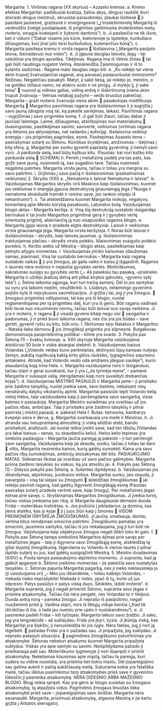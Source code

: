 Margarita: 1. Virtimas ragana (XX skyrius) – Azazelo kremas: a. Kremo efektas Margaritai: padūkusiai kvatoja, žalios akys, dingusi raukšlė (kuri atsirado dingus meistrui), skruostai paraudonėjo, plaukai išsitiesė  ji pasidarė jaunesnė, gražesnė ir energingesnė („Į trisdešimtmetę Margaritą iš veidrodžio žvelgė juodaplaukė, iš prigimties garbiniuota dvidešimties metų moteris, smagiai kvatojanti ir žybsinti dantimis”). b. Ji pasikeičia ne tik išore, bet ir vidumi (“Dabar visame jos kūne, kiekvienoje jo ląstelėje, kunkuliavo džiaugsmas, kurį jinai juto tarsi burbuliukus, kutenančius kūną”). c. Margarita pasitepa kremu ir virsta ragana  Išsilaisvina („Margarita pasijuto laisva, išsivadavusi nuo visko”). d. Ji įgauna daugiau laisvės, jėgų – tai nebūtinai yra blogio apraiška. Tikėjimas. Ragana ima iš Velnio žinias  tai gali būti naudinga nugalint Velnią. Atsiskleidžia Žaismingumas ir iš to kylantis sadizmas.. Ragana mato daugiau negu kiti. e. „Ko reikėjo tai viena akim truputį žvairuojančiai raganai, aną pavasarį pasipuošusiai mimozomis? Nežinau. Negalėčiau pasakyti. Matyt, ji sakė tiesą, jai reikėjo jo, meistro, o ne gotiško stiliaus namo, ne atskiro sodo ir ne pinigų. Ji mylėjo jį, ji sakė teisa”  nuorod aį vidines galias, vidinę erdvę ir išskirtinumą (viena akim truputi žvairuoja – Velnias nelabajį pažymi – veido bruožus pakeičia). Margarita – graži moteris žvairuoja viena akimi  pasakotojas mistifikuoja Margaritą  Margaritos pavirtimas ragana yra išsilaisvinimas ir ji sugrįžta į savo jauną (dingsta visą tai, ką pakeitė senėjimas, laikas). Pavirtimas ragana – sugrįžimas į savo prigimties esmę. f. Ji gali būti žiauri, tačiau dabar ji jaučiasi laiminga. Laimė, džiaugsmas, atsiribojimas nuo materialumų  dvasingumas, pasitikėjimas savimi, savivertė, veiklumas (virtimas ragana yra ištisinis jos aktyvejimas, net vedantis į euforiją). Išsilaisvina veiklioji energija – jos prigimties pagrindas, esmė. Pasitepimas Azazelo tema – pasirašymas sutartį su Šėtonu. Kūniškas švytėjimas, amžinumas – išėjimas į kitą sferą. g. Margaritai per sunku gyventi paprastą gyvenimą: ji nemyli savo vyro. Ji parduoda sielą, kad būtų kažkuo kitu. (Faustas: kai nori kažko kito parduoda sielą  SCHEMA) h. Pereiti į metafizinę padėtį yra tas pats, kas grįžti save jauną, nusimesti tą, kas sugadino tave. Tačiau nusimesti negalima patirties. Margarita virsta jauna, tačiau ir toliau yra mergina su savo patirtimi. i. Grįžimas į save pačią ir išsilaisvinimas (paskatinamas veiklumas) 2. Skrydis (XXI) a. „Nematoma ir laisva! Nematoma ir laisva!”. b. Vaizduojamas Margaritos skrydis virš Maskvos kaip išsilaisvinimas, kuomet jos veiklumas ir energija įgauna destruktyvią griaunamąją jėga (“Nuoga ir nematoma skraiduolė tramdė ir ramino save, jos rankos virpėjo iš nekantrumo”). c. Tai atskleidžiama kuomet Margarita niokoja, negatyvų komentarą apie Meisto kūrybą pasakiusio, Latunskio butą. Vaizduojamas blogio aktas – Margarita keršija. d. Visą šią destrukciją sustabdo išsigandęs berniukas ir tai įrodo Margaritos prigimtinai gerą ir į gyvybės vertę orientuotą prigimtį, atskiriančią ją nuo visapusiško raganos blogio. e. Margarita įgyja laisvę ir pradeda elgtis destruktyviai. Laisvė ir veiklumas virsta griaunamąja jėga. Margarita virsta keršytoja. f. Noras būti laisvai ir išsilaisvinimas – skrydis, kaip laisvės jausmas. g. Išsilaisvinimas traktuojamas plačiau – skrydis virsta polėkis. Išlaisvinimas svaigulio polėkio poreikis. h. Keršto siekis už Meistrą – blogio aktas, pasitelkiamas kaip pelnyto atlygio momentas. i. Vaizduojamas įniršio baisumas (daužomas namas, pianinas). Visą tai sustabdo berniukas – Margarita kaip raganą sustabdo vaikas  ji yra žmogus, jai gaila vaiko ir baisu jį išgąsdinti. Raganos ir laumės nėra motinos ir nejaučia gyvybės vertės. Motiniškumas, sakralumas susijęs su gyvybės verte („– Aš paseksiu tau pasaką, –prašneko Margarita ir uždėjo įkaitusį delną ant plikai kirptos galvutės, –gyveno sykį teta”). j. Šeima laikoma sąjunga, kuri turi trečią asmenį. Dėl to jos santykiai su vyru yra laikomi nepilni, neužtikrinti. k. Liūdesys, nelaimingo gyvenimo pojūtis kyla iš neįvykusios savirelizacijos. Ji grįžta į tai, jog ji yra žmogus.  žmogaus prigimties vdilypumas, tai kas yra iš blogio, nuolat reglamentiojama per tą prigimties dalį, kuri yra iš gėrio. Būti ragana vadinasi būti lisvai nuo visuomenės normų, tačiau būti laisvai nuo savęs neišeina. Ji yra ir moteris, ir ragana  ji visada gyveno kitaip negu visi  savigarba ir padorumas, ji ir prieš buvo laikoma ragana, nes čia yra jos būdas – save gerbti, gyventi ryšiu su kitu, būti oriu. l. Skirtumas tarp Natašos ir Margaritos – Nataša lieka demonu  jos žmogiškoji prigimtis yra silpnesnė. Bulgakovas demonstruoja pasipriešinimą politikai – kilmė yra svarbi. 3. Pokylis pas Šėtoną (1) – žvakių šviesoje. a. XXII skyriuje Margarita vaizduojama atsidūrusi 50 bute ir viska atsargiai stebinti. b. Vaizduojamas baisus Volandas („Volando veidas buvo perkreiptas, dešinysis lūpų kampas nutįsęs žemyn, aukštą nuplikusią kaktą kirto gilios raukšlės, lygiagrečios siauriems antakiams. Atrodė, kad Volando veido oda amžiams įdegusi saulėje”), kurio skaudančią koją trina Hela. c. Margarita vaziduojama nors ir išsigandusi, tačiau stipri ir gerai suvokianti, kur ji yra („Jis tyrinėja mane“, – pamanė Margarita ir sukaupė valią, stengdamasi kaip nors suvaldyti drebančias kojas”). d. Vaizduojamas MISTINIS PASAULIS ir Margarita jame – ji prisitaiko prie žaidimo taisyklių, nuolat įveikia save, savo baimes, nebaisant visų nenatūralių dalykų vikstančių aplink. Margaritai pasisiūlo tepti Volando kelią vietoj Helos, taip vaizduodama kaip ji peržengdama savo savigarbą, visas baimes ir pasiaukoja. Margaritai Meistro suradimas yra svarbiau už jos pačios ribas, ambicijas. Taip ji prisitaiko prie žaidimo taisyklių ir pilnai panirsta į mistinį pasaulį. e. pakeisti Hela f. Butas: tamsuma, kambarys kvepėjo siera ir derva, g. Margaritai svarbiausia yra meilė ir Meistras. h. Ji atranda sau nesuprantamą atmosferą: ji viską atidžiai stebi, bando prisitaikyti, analizuoti. Jai nuolat reikia įveikti save, kad ten išbūtų (Volandas yra labai baisus – senas, su skaudančiu keliu). Helos kelio tepimas yra simbolis paslaugos – Margarita jaučia pareigą ją pakeisti – ji turi peržengti savo savigarbą. Vaizduojama kaip jai skauda, sunku, tačiau ji toliau tai daro  viltis, Margarita nesirenka kainos, kurią galėtų sumokėti. Kaina yra savo pačios ribų sumokėjimas, ambicijų atsisakymas dėl kito. PASIAUKOJIMO MATAS. Siekiamas tikslas jai svarbiau už savo pačios galimybės. Margarita priima žaidimo taisykles su viskuo, ką jos atneštu jai. 4. Pokylis pas Šėtoną (1) – Didysis pokylis pas Šėtoną. a. Sutarties išpildymas. b. Vaizduojamas jos išbandymas, atpirkimas, juodosios mišios. Margaritai sunku, jais skauda, ji pavargsta – visą tai siejasi su žmogumi  skleidžiasi žmogiškumas  jai reikėjo pavirsti raganą, kad galėtų išgyventi žmogiškąją esmę (Faustas pasirašęs sutartį pradeda vertinti save, kaip žmogų). Per metafizines jėgas ėjimas prie savęs. c. Išryškinamas Margaritos žmogiškumas. Ji įveikia turinį, tačiau viskas įveikiama per ribą. d. Margarita daugiausiai dėmesio duoda Fridai – moteriškas instinktas. e. Jos požiūris į piktadarius: ją domina, kas jiems atsitiko, kas jo kojai  ji į juos žiūri kaip į žmones  VISOM PREIMONĖM IŠRYŠKĖJA ŽMOGIŠKUMAS. Ji jaučia, smalsauja, domisi, vertina kitus remdamasi emocine patirtimi. Žmogiškumo pamatas yra emocinis, jausminis santykis, tačiau iš jos reikalaujama, jog ji turi būti ne žmogus. Vaizduojama kaip objektyvus žmogus negali išlikti toks iki galo. f.  Pokylis pas Šėtoną tampa simbolinis Margaritos ėjimas prie savęs per metafizines jėgas – taip ji išgyvena savo žmogiškąją esmę, atskleidžią tą giliai slypintį žmogiškumą. Išgerdama su Volandu iš vienos taurės ji pilnai išpildo sutartį su juo, kad galėtų susigrąžinti Meistrą. 5. Meistro išvadavimas (XXIV) a. Puota tampa pasiaukojimo atpirkimo momentu. Ji supranta, kad ją galbūt apgavom b. Šėtono įveikimo momentas – jis pakeičia savo nustatytas taisykles. c. Šėtonas pajunta Margaritai pagarbą, nes ji nieko neklausinėja jo (ji vaizduojama ori) „– Mes jus išbandėme, – toliau kalbėjo Volandas, – niekada nieko neprašykite! Niekada ir nieko, ypač iš tų, kurie už jus stipresni. Patys pasiūlys ir patys viską duos. Sėskitės, išdidi moterie”. d. Margarita supranta, jog ji negali priversti Šėtono, supranta savo jėgas ir prisiima atsakomybę. Tačiau čia nėra pergalė, nes Volandas to ir tikėjosi. Duoda antrą norą – panieka žmogui. Ji neprašo iš pasipūtimo, negali nusižeminti prieš jį. Vaidina stipri, nors iš tiktųjų viduje kenčia („Kad tik ištrūkčiau iš čia, o tada jau nueisiu prie upės ir nusiskandinsiu“). e. Ji pasirenka padėti Fridai – kiti tyčiojasi. Margarita laikosi savo žodžio. Ji sako, jog yra lengvabūdė – aš suklaydau. Frida yra įkyri, zyzia. Ji įkūniją viską, kas Margaritai yra šlykštu, ji nenusileidžia iki jos lygio. Nėra faktas, jog ji nori ją išgelbėti.  pažadas Fridai yra ir pažadas sau. Ji pripažįsta, jog suklydau. Ji neprašo pataisyti situacijos.  pagrindines žmogiškumo patvirtinimas yra atsakomybė. Šėtonas nebeturi atsakymo kuomet Margarita pripažįsta suklydus. Viskas yra apie santyki su savimi. Neišpildydama pažado ji prieštarauja pati sau. Moteriškumo lygmenyje ji nori išspręsti ir priimti atsakomybę. Nekeliamas klausimas apie mąstą, tačiau ta pareiga, kuri sudera su vidine nuostata, yra prisiima bet kokiu mastu. Dėl įsipareigojimo sau galima aukoti ir pačią aukščiausią meilę. Sukuriama kokia yra fatališka meilė, tačiau iškilus pasirinkimui tarp atsakomybes prieš save ir gyvenimo lūkesčio ji pasirenka atsakomybę. NĖRA DIDESNIO ARBA MAŽESNIO BLOGIO. Blogį reikia spręsti. Kas yra gėris ar blogis susietas su žmogaus atsakomybę, tą atpažįsta vidus. Pagrindinis žmogaus bruožas lieka atsakomybė prieš save – įsipareigojimas savo širdžiai. Margarita nėra savanaudė. Margarita, prisiimusi atsakomybę, atgauna Meistrą ir jie kartu grįžta į Arbatos skersgatvį.

